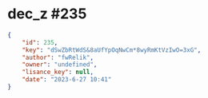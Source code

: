 
# dec_z #235
                
```JSON
{
    "id": 235,
    "key": "dSwZbRtWdS&8aUfYpOqNwCm*8wyRmKtVzIwO=3xG",
    "author": "fwRelik",
    "owner": "undefined",
    "lisance_key": null,
    "date": "2023-6-27 10:41"
}
```
    